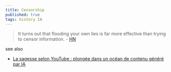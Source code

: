 ```yaml
---
title: Censorship
published: true
tags: history IA
---
```

> It turns out that flooding your own lies is far more effective than trying to censor information. - [HN](https://news.ycombinator.com/item?id=42200116)

see also
- [La sagesse selon YouTube : plongée dans un océan de contenu généré par IA ](https://www.youtube.com/watch?v=rJE2qkP0Gk4)